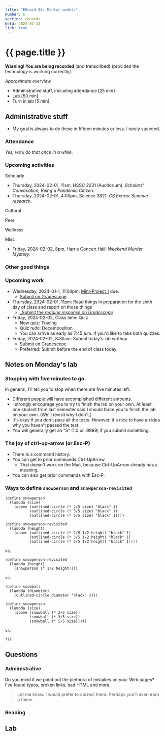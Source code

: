 ```yaml
---
title: "EBoard 05: Mental models"
number: 5
section: eboards
held: 2024-01-31
link: true
---
```

# {{ page.title }}

**Warning! You are being recorded** (and transcribed) (provided the technology
is working correctly).

_Approximate overview_

* Administrative stuff, including attendance [25 min]
* Lab [50 min]
* Turn in lab [5 min]

Administrative stuff
--------------------

* My goal is always to do these in fifteen minutes or less. 
  I rarely succeed.

### Attendance

_Yes, we'll do that once in a while._

### Upcoming activities

Scholarly

* Thursday, 2024-02-01, 11am, HSSC 2231 (Auditorium), 
  _Scholars' Convocation, Being a Pandemic Citizen._
* Thursday, 2024-02-01, 4:00pm, Science 3821:
  _CS Extras: Summer research_.

Cultural

Peer

Wellness

Misc

* Friday, 2024-02-02, 8pm, Harris Concert Hall:
  _Weekend Murder Mystery_.

### Other good things

### Upcoming work

* Wednesday, 2024-01-1, 11:00pm: [Mini-Project 1](../mps/mp01) due.
    * [Submit on Gradescope](https://www.gradescope.com/courses/690100/assignments/4014689/)
* Thursday, 2024-02-01, 11pm: Read things in preparation for the sixth day of 
  class and report on those things
    * [_Submit the _reading response on Gradescope_](...)
* Friday, 2024-02-02, Class time: Quiz
    * New quiz: Tracing
    * Quiz redo: Decomposition
    * You can arrive as early as 7:45 a.m. if you'd like to take both quizzes.
* Friday, 2024-02-02, 8:30am: Submit today's lab writeup.
    * [Submit on Gradescope](...)
    * Preferred: Submit before the end of class today.

Notes on Monday's lab
---------------------

### Stopping with five minutes to go.

In general, I'll tell you to stop when there are five minutes left.

* Different people will have accomplished different amounts.
* I strongly encourage you to try to finish the lab on your own. At
  least one student from last semester said I should force you to
  finish the lab on your own. (We'll revisit why I don't.)
* It's okay if you don't pass all the tests. However, it's nice to
  have an idea why you haven't passed the test.
* You will generally get an "S" (1.0 or .9999) if you submit something.

### The joy of ctrl-up-arrow (or Esc-P)

* There is a command history.
* You can get to prior commands Ctrl-UpArrow 
    * That doesn't work on the Mac, because Ctrl-UpArrow already has
      a meaning.
* You can also get prior commands with Esc-P.

### Ways to define `snowperson` and `snowperson-revisited`

```
(define snowperson
  (lambda (size)
    (above (outlined-circle (* 2/5 size) "black" 1)
           (outlined-circle (* 3/5 size) "black" 1)
           (outlined-circle (* 5/5 size) "black" 1))))

(define snowperson-revisited
  (lambda (height)
    (above (outlined-circle (* 2/5 1/2 height) "black" 1)
           (outlined-circle (* 3/5 1/2 height) "black" 1)
           (outlined-circle (* 5/5 1/2 height) "black" 1))))
```

vs.

```
(define snowperson-revisited
  (lambda (height)
    (snowperson (* 1/2 height))))
```

vs.

```
(define snowball
  (lambda (diameter)
    (outlined-circle diameter "black" 1)))

(define snowperson
  (lambda (size)
    (above (snowball (* 2/5 size))
           (snowball (* 3/5 size))
           (snowball (* 5/5 size)))))
```

vs.

```
???
```

Questions
---------

### Administrative

Do you mind if we point out the plethora of mistakes on your Web pages?
I've found typos, broken links, bad HTML and more.

> Let me know. I would prefer to correct them. Perhaps you'll even
  earn a token.

### Reading

Lab
---
